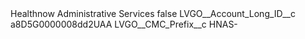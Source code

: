 <?xml version="1.0" encoding="UTF-8"?>
<CustomMetadata xmlns="http://soap.sforce.com/2006/04/metadata" xmlns:xsi="http://www.w3.org/2001/XMLSchema-instance" xmlns:xsd="http://www.w3.org/2001/XMLSchema">
    <label>Healthnow Administrative Services</label>
    <protected>false</protected>
    <values>
        <field>LVGO__Account_Long_ID__c</field>
        <value xsi:type="xsd:string">a8D5G0000008dd2UAA</value>
    </values>
    <values>
        <field>LVGO__CMC_Prefix__c</field>
        <value xsi:type="xsd:string">HNAS-</value>
    </values>
</CustomMetadata>
